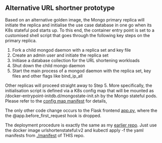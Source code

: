 ## Alternative URL shortner prototype
Based on an alternative golden image, the Mongo primary replica will initiate the replica and initialise the use case database in one go when its K8s stateful pod starts up. To this end, the container entry point is set to a customised shell script that goes through the following key steps on the primary replica.
1.  Fork a child mongod daemon with a replica set and key file
2.  Create an admin user and initiate the replica set
3.  Initiase a database collection for the URL shortening workloads
4.  Shut down the child mongo daemon
5.  Start the main process of a mongod daemon with the replica set, key files and other flags like bind_ip_all 

Other replicas will proceed straight away to Step 5. More specifically, the initialisation script is defined via a K8s config map that will be mounted as /docker-entrypoint-initdb.d/mongostate-init.sh by the Mongo stateful pods. Please refer to the [config map manifest](./manifest/mongostate-configmap.yaml) for details, 

The only other code change occurs to the Flask frontend [app.py](./app.py), where the the @app.before_first_request hook is dropped.

The deployment procedure is exactly the same as my [earlier repo](https://github.com/snpsuen/URLShortenStateful). Just use the docker image urlshortenstateful:v2 and kubectl apply -f the yaml manifests from [./manifest](./manifest) of THIS repo.
